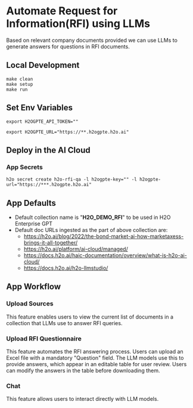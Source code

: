 # Automate Request for Information(RFI) using LLMs
Based on relevant company documents provided we can use LLMs to generate answers for questions in RFI documents.

## Local Development
```shell script
make clean
make setup
make run
```

## Set Env Variables
```shell script
export H2OGPTE_API_TOKEN="" 

export H2OGPTE_URL="https://**.h2ogpte.h2o.ai"
```
## Deploy in the AI Cloud

### App Secrets

```shell script
h2o secret create h2o-rfi-qa -l h2ogpte-key="" -l h2ogpte-url="https://***.h2ogpte.h2o.ai"
```

## App Defaults

- Default collection name is "<b>H2O_DEMO_RFI</b>" to be used in H2O Enterprise GPT
- Default doc URLs ingested as the part of above collection are:
  - https://h2o.ai/blog/2022/the-bond-market-ai-how-marketaxess-brings-it-all-together/
  - https://h2o.ai/platform/ai-cloud/managed/
  - https://docs.h2o.ai/haic-documentation/overview/what-is-h2o-ai-cloud/
  - https://docs.h2o.ai/h2o-llmstudio/


## App Workflow

### Upload Sources
This feature enables users to view the current list of documents in a collection that LLMs use to answer RFI queries.

### Upload RFI Questionnaire
This feature automates the RFI answering process. Users can upload an Excel file with a mandatory "Question" field. The LLM models use this to provide answers, which appear in an editable table for user review. Users can modify the answers in the table before downloading them.

### Chat 
This feature allows users to interact directly with LLM models.

